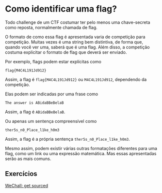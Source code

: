 # Como identificar uma flag?

Todo challenge de um CTF costumar ter pelo menos uma chave-secreta como reposta, normalmente chamada de flag.

O formato de como essa flag é apresentada varia de competição para competição. Muitas vezes é uma string bem distintiva, de forma que, quando você ver uma, saberá que é uma flag. Além disso, a competição costuma explicitar o formato de flag que deverá ser enviado.

Por exemplo, flags podem estar explícitas como
```
flag{M4C4L191Jd912}
```  
Assim, a flag é `flag{M4C4L191Jd912}` ou `M4C4L191Jd912`, dependendo da competição.

Elas podem ser indicadas por uma frase como

```
The answer is ABidaBBeBelaB
```
Assim, a flag é `ABidaBBeBelaB`.

Ou apenas um sentença compreensível como
```
ther5s_n0_Place_l1ke_h0m3
```
Assim, a flag é a própria sentença `ther5s_n0_Place_l1ke_h0m3`.

Mesmo assim, podem existir várias outras formatações diferentes para uma flag, como um link ou uma expressão matemática. Mas essas apresentadas serão as mais comuns.

## Exercícios
[WeChall: get sourced](https://www.wechall.net/challenge/training/get_sourced/index.php)
